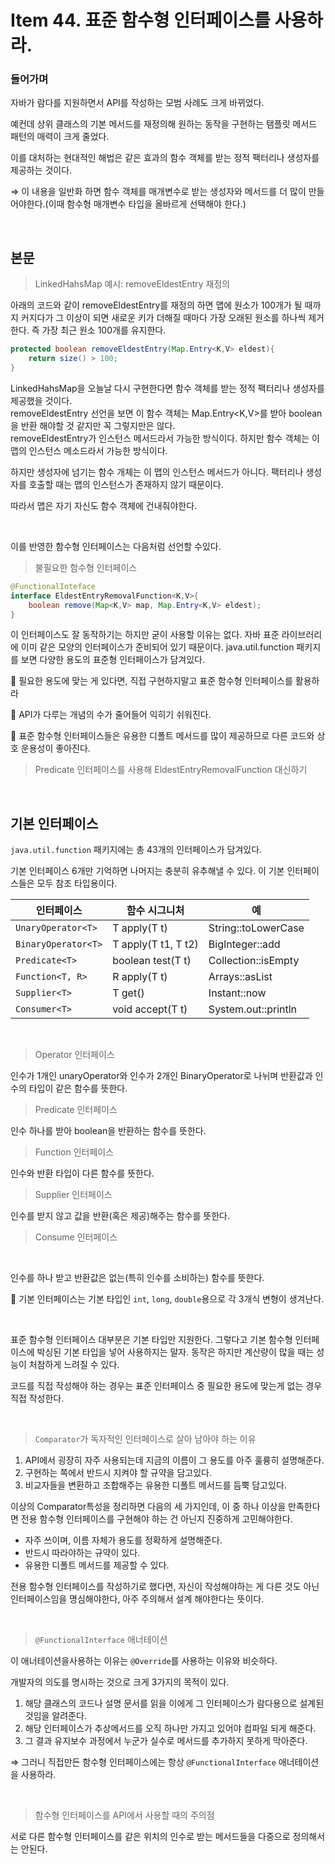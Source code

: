 # Item 44. 표준 함수형 인터페이스를 사용하라.

### 들어가며

자바가 람다를 지원하면서 API를 작성하는 모범 사례도 크게 바뀌었다.

예컨데 상위 클래스의 기본 메서드를 재정의해 원하는 동작을 구현하는 탬플릿 메서드 패턴의 매력이 크게 줄었다.

이를 대처하는 현대적인 해법은 같은 효과의 함수 객체를 받는 정적 팩터리나 생성자를 제공하는 것이다.

⇒ 이 내용을 일반화 하면 함수 객체를 매개변수로 받는 생성자와 메서드를 더 많이 만들어야한다.(이때 함수형 매개변수 타입을 올바르게 선택해야 한다.)


<br/>

## 본문

> LinkedHahsMap 예시: removeEldestEntry 재정의
> 

아래의 코드와 같이 removeEldestEntry를 재정의 하면 맵에 원소가 100개가 될 때까지 커지다가 그 이상이 되면 새로운 키가 더해질 때마다 가장 오래된 원소를 하나씩 제거한다. 즉 가장 최근 원소 100개를 유지한다.

```java
protected boolean removeEldestEntry(Map.Entry<K,V> eldest){
	return size() > 100;
}
```

LinkedHahsMap을 오늘날 다시 구현한다면 함수 객체를 받는 정적 팩터리나 생성자를 제공했을 것이다.  
removeEldestEntry 선언을 보면 이 함수 객체는 Map.Entry<K,V>를 받아 boolean을 반환 해야할 것 같지만 꼭 그렇지만은 않다.  
removeEldestEntry가 인스턴스 메서드라서 가능한 방식이다. 하지만 함수 객체는 이 맵의 인스턴스 메소드라서 가능한 방식이다. 

하지만 생성자에 넘기는 함수 개체는 이 맵의 인스턴스 메서드가 아니다. 팩터리나 생성자를 호출할 때는 맵의 인스턴스가 존재하지 않기 때문이다. 

따라서 맵은 자기 자신도 함수 객체에 건내줘야한다.

<br/>

이를 반영한 함수형 인터페이스는 다음처럼 선언할 수있다.

> 불필요한 함수형 인터페이스
> 

```java
@FunctionalInteface 
interface EldestEntryRemovalFunction<K,V>{
	boolean remove(Map<K,V> map, Map.Entry<K,V> eldest);
}
```

이 인터페이스도 잘 동작하기는 하지만 굳이 사용할 이유는 없다. 자바 표준 라이브러리에 이미 같은 모양의 인터페이스가 준비되어 있기 때문이다. java.util.function 패키지를 보면 다양한 용도의 표준형 인터페이스가 담겨있다.

📌 필요한 용도에 맞는 게 있다면, 직접 구현하지말고 표준 함수형 인터페이스를 활용하라

📌 API가 다루는 개념의 수가 줄어들어 익히기 쉬워진다.

📌 표준 함수형 인터페이스들은 유용한 디폴트 메서드를 많이 제공하므로 다른 코드와 상호 운용성이 좋아진다.

> Predicate 인터페이스를 사용해 EldestEntryRemovalFunction 대신하기
> 

<br/>

<h2> 기본 인터페이스 </h2>

`java.util.function` 패키지에는 총 43개의 인터페이스가 담겨있다.

기본 인터페이스 6개만 기억하면 나머지는 충분히 유추해낼 수 있다.  이 기본 인터페이스들은 모두 참조 타입용이다. 

| 인터페이스 | 함수 시그니처 | 예 |
| --- | --- | --- |
| `UnaryOperator<T>` | T apply(T t) | String::toLowerCase |
| `BinaryOperator<T>` | T apply(T t1, T t2) | BigInteger::add |
| `Predicate<T>` | boolean test(T t) | Collection::isEmpty |
| `Function<T, R>` | R apply(T t) | Arrays::asList |
| `Supplier<T>` | T get() | Instant::now |
| `Consumer<T>` | void accept(T t) | System.out::println |

<br/>

>Operator 인터페이스 

인수가 1개인 unaryOperator와 인수가 2개인 BinaryOperator로 나뉘며 반환값과 인수의 타입이 같은 함수를 뜻한다.

> Predicate 인터페이스

인수 하나를 받아 boolean을 반환하는 함수를 뜻한다.

>Function 인터페이스

인수와 반환 타입이 다른 함수를 뜻한다.

>Supplier 인터페이스

인수를 받지 않고 값을 반환(혹은 제공)해주는 함수를 뜻한다.

>Consume 인터페이스

<br/>

인수를 하나 받고 반환값은 없는(특히 인수를 소비하는) 함수를 뜻한다.

📌 기본 인터페이스는 기본 타입인 `int`, `long`, `double`용으로 각 3개식 변형이 생겨난다.

<br/>

표준 함수형 인터페이스 대부분은 기본 타입만 지원한다. 그렇다고 기본 함수형 인터페이스에 박싱된 기본 타입을 넣어 사용하지는 말자. 동작은 하지만 계산량이 많을 때는 성능이 처참하게 느려질 수 있다.

코드를 직접 작성해야 하는 경우는 표준 인터페이스 중 필요한 용도에 맞는게 없는 경우 직접 작성한다.

<br/>

> `Comparator`가 독자적인 인터페이스로 살아 남아야 하는 이유
> 
1. API에서 굉장히 자주 사용되는데 지금의 이름이 그 용도를 아주 훌륭히 설명해준다.
2. 구현하는 쪽에서 반드시 지켜야 할 규약을 담고있다.
3. 비교자들을 변환하고 조합해주는 유용한 디폴트 메서드를 듬뿍 담고있다.

이상의 Comparator특성을 정리하면 다음의 세 가지인데, 이 중 하나 이상을 만족한다면 전용 함수형 인터페이스를 구현해야 하는 건 아닌지 진중하게 고민해야한다.

- 자주 쓰이며, 이름 자체가 용도를 정확하게 설명해준다.
- 반드시 따라야하는 규약이 있다.
- 유용한 디폴트 메서드를 제공할 수 있다.

전용 함수형 인터페이스를 작성하기로 했다면, 자신이 작성해야하는 게 다른 것도 아닌 인터페이스임을 명심해야한다, 아주 주의해서 설계 해야한다는 뜻이다.

<br/>

> `@FunctionalInterface` 애너테이션
> 

이 애너테이션을사용하는 이유는 `@Override`를 사용하는 이유와 비슷하다.

개발자의 의도를 명시하는 것으로 크게 3가지의 목적이 있다.

1. 해당 클래스의 코드나 설명 문서를 읽을 이에게 그 인터페이스가 람다용으로 설계된 것임을 알려준다.
2. 해당 인터페이스가 추상메서드를 오직 하나만 가지고 있어야 컴파일 되게 해준다.
3. 그 결과 유지보수 과정에서 누군가 실수로 메서드를 추가하지 못하게 막아준다.

⇒ 그러니 직접만든 함수형 인터페이스에는 항상 `@FunctionalInterface` 애너테이션을 사용하라.

<br/>


> 함수형 인터페이스를 API에서 사용할 때의 주의점
> 

서로 다른 함수형 인터페이스를 같은 위치의 인수로 받는 메서드들을 다중으로 정의해서는 안된다.